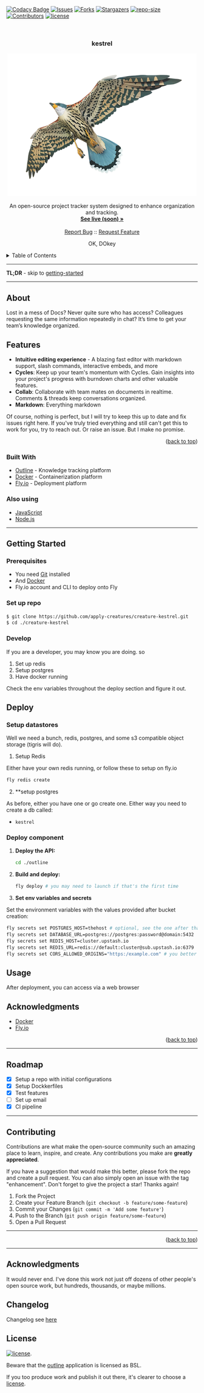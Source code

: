 <!-- PROJECT SHIELDS -->
[![Codacy Badge][codacy-shield]][codacy-url]
[![Issues][issues-shield]][issues-url]
[![Forks][forks-shield]][forks-url]
[![Stargazers][stars-shield]][stars-url]
[![repo-size][repo-size-shield]][repo-size-url]
[![Contributors][contributors-shield]][contributors-url]
[![license][license-shield]][license-url]

<!-- PROJECT LOGO -->
<br />
<div align="center">

  <h3 align="center">kestrel</h3>

   <a href="#">
      <img src="images/kestrel.png" alt="screenshot">
   </a>

  <p align="center">
    An open-source project tracker system designed to enhance organization and tracking.
    <br />
    <a href="#"><strong>See live (soon) »</strong></a>
    <br />
    <br />
    <a href="https://github.com/apply-creatures/creature-kestrel/issues">Report Bug</a>
    ::
    <a href="https://github.com/apply-creatures/creature-kestrel/issues">Request Feature</a>
  </p>
</div>

<p align="center">
OK, DOkey
</p>

<!-- TABLE OF CONTENTS -->
<details>
  <summary>Table of Contents</summary>
      <ol>
         <li>
            <a href="#about">About</a>
            <ul>
                <li>
                    <a href="#built-with">Built With</a>
                </li>
            </ul>
         </li>
         <li>
         <a href="#getting-started">Getting Started</a>
         <ul>
            <li><a href="#prerequisites">Prerequisites</a></li>
            <li><a href="#repo">Repo</a></li>
            <li><a href="#develop">Develop</a></li>
            <li><a href="#build">Build</a></li>
            <li><a href="#deploy">Deploy</a></li>
         </ul>
         </li>
         <li><a href="#roadmap">Roadmap</a></li>
         <li><a href="#contributing">Contributing</a></li>
         <li><a href="#license">License</a></li>
         <li><a href="#acknowledgments">Acknowledgments</a></li>
      </ol>
</details>

<hr/>

**TL;DR** - skip to [getting-started](#getting-started)

<hr/>

<!-- ABOUT THE PROJECT -->

## About

Lost in a mess of Docs? Never quite sure who has access? Colleagues requesting the same information repeatedly in chat? It’s time to get your team’s knowledge organized.

## Features

* **Intuitive editing experience** - A blazing fast editor with markdown support, slash commands, interactive embeds, and more
* **Cycles**: Keep up your team's momentum with Cycles. Gain insights into your project's progress with burndown charts and other valuable features.
* **Collab**: Collaborate with team mates on documents in realtime. Comments & threads keep conversations organized.
* **Markdown**: Everything markdown

Of course, nothing is perfect, but I will try to keep this up to date and fix issues right here.
If you've truly tried everything and still can't get this to work for you, try to reach out. Or raise an issue. But I make no promise.

<p align="right">(<a href="#readme-top">back to top</a>)</p>

### Built With

- [Outline](https://getoutline.com/) - Knowledge tracking platform
- [Docker](https://www.docker.com/) - Containerization platform
- [Fly.io](https://fly.io/) - Deployment platform

### Also using

- [JavaScript](https://developer.mozilla.org/en-US/docs/Web/JavaScript)
- [Node.js](https://nodejs.org/)

<hr/>

<!-- GETTING STARTED -->

## Getting Started

### Prerequisites

- You need [Git](https://git-scm.com/) installed
- And [Docker](https://www.docker.com/)
- Fly.io account and CLI to deploy onto Fly 

### Set up repo

```bash
$ git clone https://github.com/apply-creatures/creature-kestrel.git
$ cd ./creature-kestrel
```

### Develop

If you are a developer, you may know you are doing. so

1. Set up redis
2. Setup postgres
3. Have docker running

Check the env variables throughout the deploy section and figure it out.

## Deploy

### Setup datastores

Well we need a bunch, redis, postgres, and some s3 compatible object storage (tigris will do).

1. Setup Redis

Either have your own redis running, or follow these to setup on fly.io

   ```bash
   fly redis create
   ```

2. **setup postgres

As before, either you have one or go create one.
Either way you need to create a db called:

- `kestrel`

### Deploy component


1. **Deploy the API:**

   ```bash
   cd ./outline
   ```

2. **Build and deploy:**

   ```bash
   fly deploy # you may need to launch if that's the first time
   ```

3. **Set env variables and secrets**

Set the environment variables with the values provided after bucket creation:

```bash
fly secrets set POSTGRES_HOST=thehost # optional, see the one after that
fly secrets set DATABASE_URL=postgres://postgres:password@domain:5432
fly secrets set REDIS_HOST=cluster.upstash.io
fly secrets set REDIS_URL=redis://default:cluster@sub.upstash.io:6379
fly secrets set CORS_ALLOWED_ORIGINS="https:/example.com" # you better set your own there
```

## Usage

After deployment, you can access via a web browser

## Acknowledgments

- [Docker](https://www.docker.com/)
- [Fly.io](https://fly.io/)

<p align="right">(<a href="#readme-top">back to top</a>)</p>

<hr/>

## Roadmap

- [x] Setup a repo with initial configurations
- [x] Setup Dockkerfiles
- [x] Test features
- [ ] Set up email
- [x] CI pipeline

<hr/>

## Contributing

Contributions are what make the open-source community such an amazing place to learn, inspire, and create. Any contributions you make are **greatly appreciated**.

If you have a suggestion that would make this better, please fork the repo and create a pull request. You can also simply open an issue with the tag "enhancement".
Don't forget to give the project a star! Thanks again!

1. Fork the Project
2. Create your Feature Branch (`git checkout -b feature/some-feature`)
3. Commit your Changes (`git commit -m 'Add some feature'`)
4. Push to the Branch (`git push origin feature/some-feature`)
5. Open a Pull Request

<hr/>

<p align="right">(<a href="#readme-top">back to top</a>)</p>

<hr/>

## Acknowledgments

It would never end. I've done this work not just off dozens of other people's open source work, but hundreds, thousands, or maybe millions.

<!-- Refs -->

[codacy-url]: https://app.codacy.com/gh/apply-creatures/creature-kestrel/dashboard
[codacy-shield]: https://img.shields.io/codacy/grade/appid?style=for-the-badge
[contributors-shield]: https://img.shields.io/github/contributors/apply-creatures/creature-kestrel.svg?style=for-the-badge
[contributors-url]: https://github.com/apply-creatures/creature-kestrel/graphs/contributors
[forks-shield]: https://img.shields.io/github/forks/apply-creatures/creature-kestrel.svg?style=for-the-badge
[forks-url]: https://github.com/apply-creatures/creature-kestrel/network/members
[stars-shield]: https://img.shields.io/github/stars/apply-creatures/creature-kestrel.svg?style=for-the-badge
[stars-url]: https://github.com/apply-creatures/creature-kestrel/stargazers
[issues-shield]: https://img.shields.io/github/issues/apply-creatures/creature-kestrel.svg?style=for-the-badge
[issues-url]: https://github.com/apply-creatures/creature-kestrel/issues
[license-shield]: https://img.shields.io/github/license/apply-creatures/creature-kestrel.svg?style=for-the-badge
[license-url]: https://github.com/apply-creatures/creature-kestrel/blob/main/LICENSE
[score-shield]: https://img.shields.io/ossf-scorecard/github.com/apply-creatures/creature-kestrel?style=for-the-badge
[score-url]: https://github.com/apply-creatures/creature-kestrel
[repo-size-shield]: https://img.shields.io/github/repo-size/apply-creatures/creature-kestrel?style=for-the-badge
[repo-size-url]: https://github.com/apply-creatures/creature-kestrel/archive/refs/heads/main.zip
[product-screenshot]: images/kestrel.png


## Changelog

Changelog see [here](CHANGELOG.md)

## License

[![license][license-shield]][license-url].

Beware that the [outline](https://www.getoutline.com/) application is licensed as BSL.

If you too produce work and publish it out there, it's clearer to choose a [license](https://choosealicense.com).